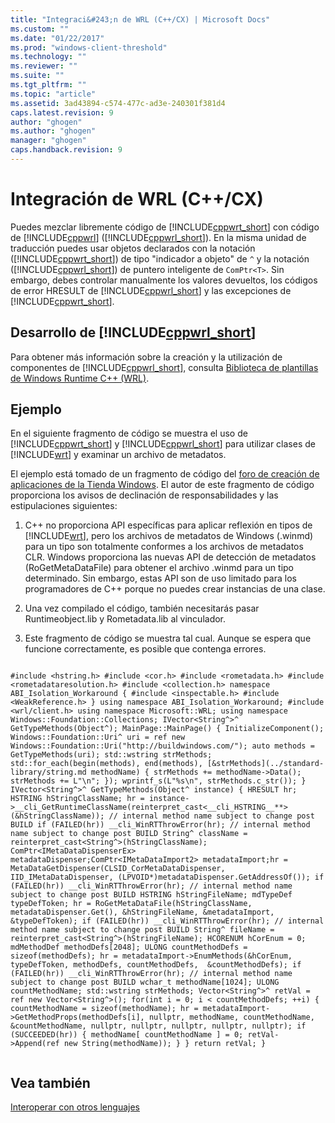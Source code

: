 ```yaml
---
title: "Integraci&#243;n de WRL (C++/CX) | Microsoft Docs"
ms.custom: ""
ms.date: "01/22/2017"
ms.prod: "windows-client-threshold"
ms.technology: ""
ms.reviewer: ""
ms.suite: ""
ms.tgt_pltfrm: ""
ms.topic: "article"
ms.assetid: 3ad43894-c574-477c-ad3e-240301f381d4
caps.latest.revision: 9
author: "ghogen"
ms.author: "ghogen"
manager: "ghogen"
caps.handback.revision: 9
---
```

# Integraci&#243;n de WRL (C++/CX)
Puedes mezclar libremente código de [!INCLUDE[cppwrt_short](../cppcx/includes/cppwrt-short-md.md)] con código de [!INCLUDE[cppwrl](../cppcx/includes/cppwrl-md.md)] \([!INCLUDE[cppwrl_short](../cppcx/includes/cppwrl-short-md.md)]\). En la misma unidad de traducción puedes usar objetos declarados con la notación \([!INCLUDE[cppwrt_short](../cppcx/includes/cppwrt-short-md.md)]\) de tipo "indicador a objeto" de `^` y la notación \([!INCLUDE[cppwrl_short](../cppcx/includes/cppwrl-short-md.md)]\) de puntero inteligente de `ComPtr<T>`. Sin embargo, debes controlar manualmente los valores devueltos, los códigos de error HRESULT de [!INCLUDE[cppwrl_short](../cppcx/includes/cppwrl-short-md.md)] y las excepciones de [!INCLUDE[cppwrt_short](../cppcx/includes/cppwrt-short-md.md)].  
  
## Desarrollo de [!INCLUDE[cppwrl_short](../cppcx/includes/cppwrl-short-md.md)]  
 Para obtener más información sobre la creación y la utilización de componentes de [!INCLUDE[cppwrl_short](../cppcx/includes/cppwrl-short-md.md)], consulta [Biblioteca de plantillas de Windows Runtime C\+\+ \(WRL\)](../Topic/Windows%20Runtime%20C++%20Template%20Library%20\(WRL\).md).  
  
## Ejemplo  
 En el siguiente fragmento de código se muestra el uso de [!INCLUDE[cppwrt_short](../cppcx/includes/cppwrt-short-md.md)] y [!INCLUDE[cppwrl_short](../cppcx/includes/cppwrl-short-md.md)] para utilizar clases de [!INCLUDE[wrt](../cppcx/includes/wrt-md.md)] y examinar un archivo de metadatos.  
  
 El ejemplo está tomado de un fragmento de código del [foro de creación de aplicaciones de la Tienda Windows](http://social.msdn.microsoft.com/Forums/winappswithnativecode/thread/211ef583-db11-4e55-926b-6d9ab53dbdb4). El autor de este fragmento de código proporciona los avisos de declinación de responsabilidades y las estipulaciones siguientes:  
  
1.  C\+\+ no proporciona API específicas para aplicar reflexión en tipos de [!INCLUDE[wrt](../cppcx/includes/wrt-md.md)], pero los archivos de metadatos de Windows \(.winmd\) para un tipo son totalmente conformes a los archivos de metadatos CLR. Windows proporciona las nuevas API de detección de metadatos \(RoGetMetaDataFile\) para obtener el archivo .winmd para un tipo determinado. Sin embargo, estas API son de uso limitado para los programadores de C\+\+ porque no puedes crear instancias de una clase.  
  
2.  Una vez compilado el código, también necesitarás pasar Runtimeobject.lib y Rometadata.lib al vinculador.  
  
3.  Este fragmento de código se muestra tal cual. Aunque se espera que funcione correctamente, es posible que contenga errores.  
  
```  
  
#include <hstring.h> #include <cor.h> #include <rometadata.h> #include <rometadataresolution.h> #include <collection.h> namespace ABI_Isolation_Workaround { #include <inspectable.h> #include <WeakReference.h> } using namespace ABI_Isolation_Workaround; #include <wrl/client.h> using namespace Microsoft::WRL; using namespace Windows::Foundation::Collections; IVector<String^>^ GetTypeMethods(Object^); MainPage::MainPage() { InitializeComponent(); Windows::Foundation::Uri^ uri = ref new Windows::Foundation::Uri("http://buildwindows.com/"); auto methods = GetTypeMethods(uri); std::wstring strMethods; std::for_each(begin(methods), end(methods), [&strMethods](../standard-library/string.md methodName) { strMethods += methodName->Data(); strMethods += L"\n"; }); wprintf_s(L"%s\n", strMethods.c_str()); } IVector<String^>^ GetTypeMethods(Object^ instance) { HRESULT hr; HSTRING hStringClassName; hr = instance->__cli_GetRuntimeClassName(reinterpret_cast<__cli_HSTRING__**>(&hStringClassName)); // internal method name subject to change post BUILD if (FAILED(hr)) __cli_WinRTThrowError(hr); // internal method name subject to change post BUILD String^ className = reinterpret_cast<String^>(hStringClassName); ComPtr<IMetaDataDispenserEx> metadataDispenser;ComPtr<IMetaDataImport2> metadataImport;hr = MetaDataGetDispenser(CLSID_CorMetaDataDispenser, IID_IMetaDataDispenser, (LPVOID*)metadataDispenser.GetAddressOf()); if (FAILED(hr)) __cli_WinRTThrowError(hr); // internal method name subject to change post BUILD HSTRING hStringFileName; mdTypeDef typeDefToken; hr = RoGetMetaDataFile(hStringClassName, metadataDispenser.Get(), &hStringFileName, &metadataImport, &typeDefToken); if (FAILED(hr)) __cli_WinRTThrowError(hr); // internal method name subject to change post BUILD String^ fileName = reinterpret_cast<String^>(hStringFileName); HCORENUM hCorEnum = 0; mdMethodDef methodDefs[2048]; ULONG countMethodDefs = sizeof(methodDefs); hr = metadataImport->EnumMethods(&hCorEnum, typeDefToken, methodDefs, countMethodDefs,  &countMethodDefs); if (FAILED(hr)) __cli_WinRTThrowError(hr); // internal method name subject to change post BUILD wchar_t methodName[1024]; ULONG countMethodName; std::wstring strMethods; Vector<String^>^ retVal = ref new Vector<String^>(); for(int i = 0; i < countMethodDefs; ++i) { countMethodName = sizeof(methodName); hr = metadataImport->GetMethodProps(methodDefs[i], nullptr, methodName, countMethodName, &countMethodName, nullptr, nullptr, nullptr, nullptr, nullptr); if (SUCCEEDED(hr)) { methodName[ countMethodName ] = 0; retVal->Append(ref new String(methodName)); } } return retVal; }  
  
```  
  
## Vea también  
 [Interoperar con otros lenguajes](../cppcx/interoperating-with-other-languages-c-cx.md)